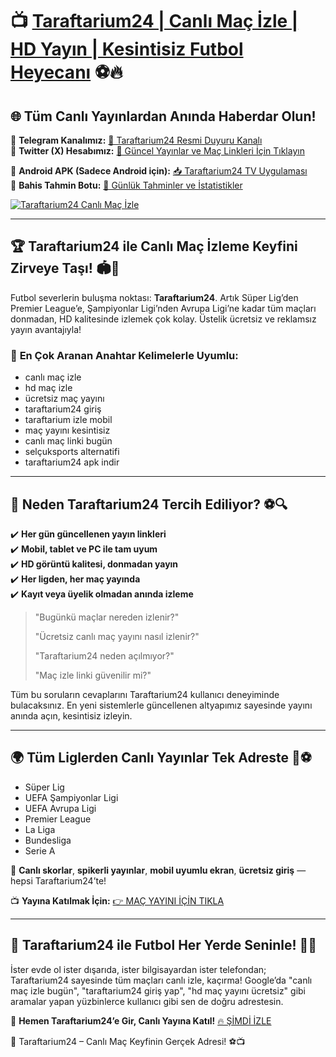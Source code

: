 # 📺 **[Taraftarium24 | Canlı Maç İzle | HD Yayın | Kesintisiz Futbol Heyecanı](http://www.taraftar.site)** ⚽🔥

## 🌐 **Tüm Canlı Yayınlardan Anında Haberdar Olun!**
📱 **Telegram Kanalımız:** [📲 Taraftarium24 Resmi Duyuru Kanalı](https://t.me/+EettS_37_J44NjI6)  
🐤 **Twitter (X) Hesabımız:** [🎯 Güncel Yayınlar ve Maç Linkleri İçin Tıklayın](https://x.com/T24RESMI)

📲 **Android APK (Sadece Android için):** [📥 Taraftarium24 TV Uygulaması](https://atomkontrol.top/apk/taraftariumtv.apk)  
🤖 **Bahis Tahmin Botu:** [🎯 Günlük Tahminler ve İstatistikler](https://t.me/betmantahmin)

[![Taraftarium24 Canlı Maç İzle](https://i.ibb.co/1GzBvcSt/Twitter-Cover.jpg)](http://www.taraftar.site)

---

## 🏆 **Taraftarium24 ile Canlı Maç İzleme Keyfini Zirveye Taşı!** 🏟️📡

Futbol severlerin buluşma noktası: **Taraftarium24**. Artık Süper Lig’den Premier League’e, Şampiyonlar Ligi’nden Avrupa Ligi’ne kadar tüm maçları donmadan, HD kalitesinde izlemek çok kolay. Üstelik ücretsiz ve reklamsız yayın avantajıyla!

### 🔑 **En Çok Aranan Anahtar Kelimelerle Uyumlu:**
- canlı maç izle
- hd maç izle
- ücretsiz maç yayını
- taraftarium24 giriş
- taraftarium izle mobil
- maç yayını kesintisiz
- canlı maç linki bugün
- selçuksports alternatifi
- taraftarium24 apk indir

---

## 📲 **Neden Taraftarium24 Tercih Ediliyor?** ⚽🔍

✔️ **Her gün güncellenen yayın linkleri**  
✔️ **Mobil, tablet ve PC ile tam uyum**  
✔️ **HD görüntü kalitesi, donmadan yayın**  
✔️ **Her ligden, her maç yayında**  
✔️ **Kayıt veya üyelik olmadan anında izleme**

> "Bugünkü maçlar nereden izlenir?"
> 
> "Ücretsiz canlı maç yayını nasıl izlenir?"
> 
> "Taraftarium24 neden açılmıyor?"
> 
> "Maç izle linki güvenilir mi?"

Tüm bu soruların cevaplarını Taraftarium24 kullanıcı deneyiminde bulacaksınız. En yeni sistemlerle güncellenen altyapımız sayesinde yayını anında açın, kesintisiz izleyin.

---

## 🌍 **Tüm Liglerden Canlı Yayınlar Tek Adreste** 🎥⚽

- Süper Lig
- UEFA Şampiyonlar Ligi
- UEFA Avrupa Ligi
- Premier League
- La Liga
- Bundesliga
- Serie A

📌 **Canlı skorlar**, **spikerli yayınlar**, **mobil uyumlu ekran**, **ücretsiz giriş** — hepsi Taraftarium24’te!

📺 **Yayına Katılmak İçin:** [👉 MAÇ YAYINI İÇİN TIKLA](http://www.taraftar.site)

---

## 🎯 **Taraftarium24 ile Futbol Her Yerde Seninle!** 🥅🚀

İster evde ol ister dışarıda, ister bilgisayardan ister telefondan; Taraftarium24 sayesinde tüm maçları canlı izle, kaçırma! Google’da "canlı maç izle bugün", "taraftarium24 giriş yap", "hd maç yayını ücretsiz" gibi aramalar yapan yüzbinlerce kullanıcı gibi sen de doğru adrestesin.

📢 **Hemen Taraftarium24’e Gir, Canlı Yayına Katıl!** [🔥 ŞİMDİ İZLE](http://www.taraftar.site)

🎊 Taraftarium24 – Canlı Maç Keyfinin Gerçek Adresi! ⚽📺
